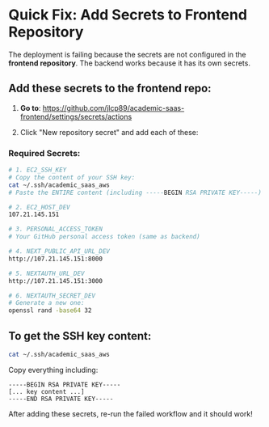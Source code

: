 # Quick Fix: Add Secrets to Frontend Repository

The deployment is failing because the secrets are not configured in the **frontend repository**. The backend works because it has its own secrets.

## Add these secrets to the frontend repo:

1. **Go to**: https://github.com/jlcp89/academic-saas-frontend/settings/secrets/actions

2. Click "New repository secret" and add each of these:

### Required Secrets:

```bash
# 1. EC2_SSH_KEY
# Copy the content of your SSH key:
cat ~/.ssh/academic_saas_aws
# Paste the ENTIRE content (including -----BEGIN RSA PRIVATE KEY-----)

# 2. EC2_HOST_DEV
107.21.145.151

# 3. PERSONAL_ACCESS_TOKEN
# Your GitHub personal access token (same as backend)

# 4. NEXT_PUBLIC_API_URL_DEV
http://107.21.145.151:8000

# 5. NEXTAUTH_URL_DEV
http://107.21.145.151:3000

# 6. NEXTAUTH_SECRET_DEV
# Generate a new one:
openssl rand -base64 32
```

## To get the SSH key content:
```bash
cat ~/.ssh/academic_saas_aws
```

Copy everything including:
```
-----BEGIN RSA PRIVATE KEY-----
[... key content ...]
-----END RSA PRIVATE KEY-----
```

After adding these secrets, re-run the failed workflow and it should work!